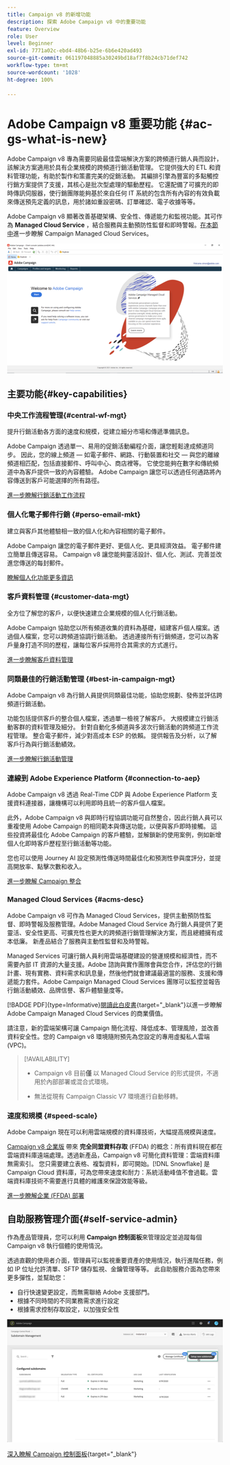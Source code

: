 ```yaml
---
title: Campaign v8 的新增功能
description: 探索 Adobe Campaign v8 中的重要功能
feature: Overview
role: User
level: Beginner
exl-id: 7771a02c-ebd4-48b6-b25e-6b6e420ad493
source-git-commit: 061197048885a30249bd18af7f8b24cb71def742
workflow-type: tm+mt
source-wordcount: '1028'
ht-degree: 100%

---
```


# Adobe Campaign v8 重要功能 {#ac-gs-what-is-new}

Adobe Campaign v8 專為需要同級最佳雲端解決方案的跨頻道行銷人員而設計，該解決方案適用於具有企業規模的跨頻道行銷活動管理。 它提供強大的 ETL 和資料管理功能，有助於製作和策畫完美的促銷活動。 其編排引擎為豐富的多點觸控行銷方案提供了支援，其核心是批次型處理的驅動歷程。 它還配備了可擴充的即時傳訊伺服器，使行銷團隊能夠基於來自任何 IT 系統的包含所有內容的有效負載來傳送預先定義的訊息，用於諸如重設密碼、訂單確認、電子收據等等。

Adobe Campaign v8 顯著改善基礎架構、安全性、傳遞能力和監視功能。其可作為 **Managed Cloud Service** ，結合服務與主動預防性監督和即時警報。[在本節中](#acms-desc)進一步瞭解 Campaign Managed Cloud Services。

![](assets/home-page.png)

## 主要功能{#key-capabilities}

### 中央工作流程管理{#central-wf-mgt}

提升行銷活動各方面的速度和規模，從建立細分市場和傳遞準備訊息。

Adobe Campaign 透過單一、易用的促銷活動編程介面，讓您輕鬆達成頻道同步。 因此，您的線上頻道 — 如電子郵件、網路、行動裝置和社交 — 與您的離線頻道相匹配，包括直接郵件、呼叫中心、商店裡等。 它使您能夠在數字和傳統頻道中為客戶提供一致的內容體驗。  Adobe Campaign 讓您可以透過任何通路將內容傳送到客戶可能選擇的所有路徑。

[進一步瞭解行銷活動工作流程](../config/workflows.md)

### 個人化電子郵件行銷 {#perso-email-mkt}

建立與客戶其他體驗相一致的個人化和內容相關的電子郵件。

Adobe Campaign 讓您的電子郵件更好、更個人化、更具經濟效益。 電子郵件建立簡單且傳送容易。 Campaign v8 讓您能夠靈活設計、個人化、測試、完善並改進您傳送的每封郵件。

[瞭解個人化功能更多資訊](create-message.md)

### 客戶資料管理 {#customer-data-mgt}

全方位了解您的客戶，以便快速建立企業規模的個人化行銷活動。

Adobe Campaign 協助您以所有頻道收集的資料為基礎，組建客戶個人檔案。透過個人檔案，您可以跨頻道協調行銷活動。 透過連接所有行銷頻道，您可以為客戶量身打造不同的歷程，讓每位客戶採用符合其需求的方式進行。

[進一步瞭解客戶資料管理](audiences.md)

### 同類最佳的行銷活動管理  {#best-in-campaign-mgt}

Adobe Campaign v8 為行銷人員提供同類最佳功能，協助您規劃、發佈並評估跨頻道行銷活動。

功能包括提供客戶的整合個人檔案，透過單一檢視了解客戶。 大規模建立行銷活動客群的資料管理及細分。 針對自動化多頻道與多波次行銷活動的跨頻道工作流程管理。 整合電子郵件，減少對高成本 ESP 的依賴。 提供報告及分析，以了解客戶行為與行銷活動績效。

[進一步瞭解行銷活動管理](campaigns.md)


### 連線到 Adobe Experience Platform {#connection-to-aep}

Adobe Campaign v8 透過 Real-Time CDP 與 Adobe Experience Platform 支援資料連接器，讓機構可以利用即時且統一的客戶個人檔案。

此外，Adobe Campaign v8 與即時行程協調功能可自然整合，因此行銷人員可以重複使用 Adobe Campaign 的相同範本與傳送功能，以便與客戶即時接觸。 這些投資將最佳化 Adobe Campaign 的客戶體驗，並解鎖新的使用案例，例如新增個人化即時客戶歷程至行銷活動等功能。

您也可以使用 Journey AI 設定預測性傳送時間最佳化和預測性參與度評分，並提高開放率、點擊次數和收入。

[進一步瞭解 Campaign 整合](../connect/integration.md)


### Managed Cloud Services {#acms-desc}

Adobe Campaign v8 可作為 Managed Cloud Services，提供主動預防性監督、即時警報及服務管理。Adobe Managed Cloud Service 為行銷人員提供了更靈活、安全性更高、可擴充性也更大的跨頻道行銷管理解決方案，而且總體擁有成本低廉。 新產品結合了服務與主動性監督和及時警報。

Managed Services 可讓行銷人員利用雲端基礎建設的營運規模和經濟性，而不需要內部 IT 資源的大量支援。Adobe 諮詢與實作團隊會與您合作，評估您的行銷計畫、現有實務、資料需求和訊息量，然後他們就會建議最適當的服務、支援和傳遞能力套件。Adobe Campaign Managed Cloud Services 團隊可以監控並報告行銷活動績效、品牌信譽、客戶體驗量度等。

[!BADGE PDF]{type=Informative}[閱讀此白皮書](assets/do-not-localize/IDC-Report-BusinessValueOfAdobeCampaign.pdf){target="_blank"}以進一步瞭解 Adobe Campaign Managed Cloud Services 的商業價值。

請注意，新的雲端架構可讓 Campaign 簡化流程、降低成本、管理風險，並改善資料安全性。您的 Campaign v8 環境隨附預先為您設定的專用虛擬私人雲端 (VPC)。


>[!AVAILABILITY]
>
>* Campaign v8 目前&#x200B;**僅** 以 Managed Cloud Service 的形式提供，不適用於內部部署或混合式環境。 
>
>* 無法從現有 Campaign Classic V7 環境進行自動移轉。


### 速度和規模 {#speed-scale}

Adobe Campaign 現在可以利用雲端規模的資料庫技術，大幅提高規模與速度。

[Campaign v8 企業版](../architecture/enterprise-deployment.md) 帶來 **完全同盟資料存取** (FFDA) 的概念：所有資料現在都在雲端資料庫遠端處理。透過新產品，Campaign v8 可簡化資料管理：雲端資料庫無需索引。 您只需要建立表格、複製資料，即可開始。[!DNL Snowflake] 是 Campaign Cloud 資料庫，可為您帶來速度和耐力：系統活動峰值不會過載。雲端資料庫技術不需要進行具體的維護來保證效能等級。

[進一步瞭解企業 (FFDA) 部署](../architecture/enterprise-deployment.md)


## 自助服務管理介面{#self-service-admin}

作為產品管理員，您可以利用 **Campaign 控制面板**&#x200B;來管理設定並追蹤每個 Campaign v8 執行個體的使用情況。

透過直觀的使用者介面，管理員可以監視重要資產的使用情況，執行進階任務，例如 IP 位址允許清單、SFTP 儲存監視、金鑰管理等等。 此自助服務介面為您帶來更多彈性，並幫助您：

* 自行快速變更設定，而無需聯絡 Adobe 支援部門。
* 根據不同時間的不同業務需求進行設定
* 根據需求控制存取設定，以加強安全性

![](assets/subdomain1.png)

[深入瞭解 Campaign 控制面板](https://experienceleague.adobe.com/docs/control-panel/using/discover-control-panel/key-features.html?lang=zh-Hant){target="_blank"}


